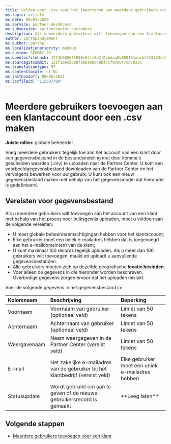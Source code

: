 ```yaml
---
title: Velden voor .csv voor het importeren van meerdere gebruikers voor een klantaccount
ms.topic: article
ms.date: 08/01/2020
ms.service: partner-dashboard
ms.subservice: partnercenter-customers
description: Als u meerdere gebruikers wilt toevoegen aan een klantaccount, maakt u een bestand met door komma.csv gescheiden waarden met de juiste velden.
author: parthpandyaMSFT
ms.author: parthp
ms.localizationpriority: medium
ms.custom: SEOMAY.20
ms.openlocfilehash: 4774b0056ff650c64fc8a2f0bbdaa6b888151aacb3418823cd15cdbe4110bd3e
ms.sourcegitcommit: 121f1b9cbd88faeba60dc9b475f9c0647cdc933c
ms.translationtype: MT
ms.contentlocale: nl-NL
ms.lasthandoff: 08/06/2021
ms.locfileid: "115687788"
---
```

# <a name="add-multiple-users-to-a-customer-account-by-creating-a-csv-file"></a>Meerdere gebruikers toevoegen aan een klantaccount door een .csv maken

**Juiste rollen:** globale beheerder

Voeg meerdere gebruikers tegelijk toe aan het account van een klant door een gegevensbestand in de bestandsindeling met door komma's gescheiden waarden (.csv) te uploaden naar de Partner Center. U kunt een voorbeeldgegevensbestand downloaden van de Partner Center en het vervolgens bewerken voor uw gebruik. U kunt ook een nieuw gegevensbestand maken met behulp van het gegevensmodel dat hieronder is gedefinieerd.

## <a name="data-file-requirements"></a><a href="" id="creatingtheimportcsvfile"></a>Vereisten voor gegevensbestand

Als u meerdere gebruikers wilt toevoegen aan het account van een klant met behulp van het proces voor bulksgewijs uploaden, moet u voldoen aan de volgende vereisten:

- U moet globale beheerdersmachtigingen hebben voor het klantaccount;
- Elke gebruiker moet een uniek e-mailadres hebben dat is toegevoegd aan het e-maildomein(en) van de klant;
- U kunt maximaal 100 records tegelijk uploaden. Als u meer dan 100 gebruikers wilt toevoegen, maakt en uploadt u aanvullende gegevensbestanden.
- Alle gebruikers moeten zich op dezelfde geografische **locatie bevinden.**
- Voer alleen de gegevens in die hieronder worden beschreven. Overbodige gegevens zorgen ervoor dat het uploaden mislukt.

Voer de volgende gegevens in het gegevensbestand in:

| **Kolomnaam** | **Beschrijving**  | **Beperking**  |
|:-------- |:------  |:----- |
| Voornaam  | Voornaam van gebruiker (optioneel veld)  | Limiet van 50 tekens  |
| Achternaam  | Achternaam van gebruiker (optioneel veld)  | Limiet van 50 tekens  |
| Weergavenaam    | Naam weergegeven in de Partner Center (vereist veld)                            | Limiet van 50 tekens                         |
| E-mail   | Het zakelijke e-mailadres van de gebruiker bij het klantbedrijf (vereist veld)           | Elke gebruiker moet een uniek e-mailadres hebben |
| Statusupdate   | Wordt gebruikt om aan te geven of de nieuwe gebruikersrecord is gemaakt | \*\*Leeg laten\*\*                        |

## <a name="next-steps"></a>Volgende stappen

- [Meerdere gebruikers toevoegen voor een klant](adding-multiple-users-to-a-customer-account.md)